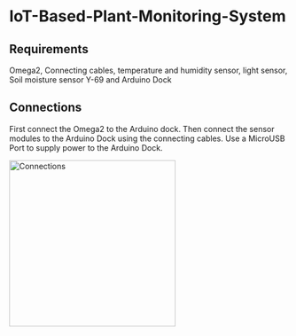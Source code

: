 # IoT-Based-Plant-Monitoring-System

## Requirements
Omega2, Connecting cables, temperature and humidity sensor, light sensor, Soil moisture sensor Y-69 and Arduino Dock

## Connections 
First connect the Omega2 to the Arduino dock. Then connect the sensor modules to the Arduino Dock using the connecting cables. Use a MicroUSB Port to supply power to the Arduino Dock.

<img src="Images/conn.png" alt="Connections" width=300 height=300>

## 

